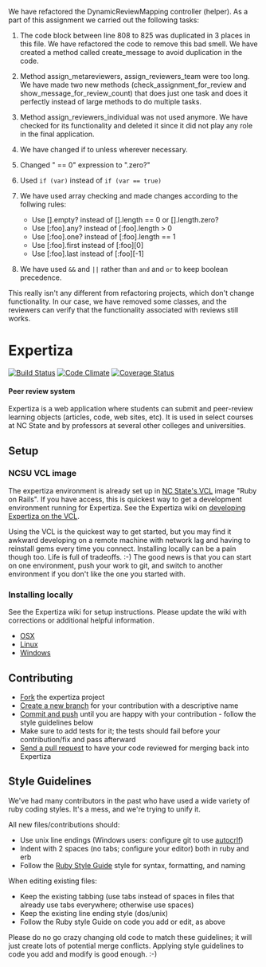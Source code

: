 We have refactored the DynamicReviewMapping controller (helper). As a part of this assignment we carried out the following tasks:


1. The code block between line 808 to 825 was duplicated in 3 places in this file. We have refactored the code to remove this bad smell. We have created a method called create_message to avoid duplication in the code.
2. Method assign_metareviewers, assign_reviewers_team were too long. We have made two new methods (check_assignment_for_review and show_message_for_review_count) that does just one task and does it perfectly instead of large methods to do multiple tasks.
3. Method assign_reviewers_individual was not used anymore. We have checked for its functionality and deleted it since it did not play any role in the final application.
4. We have changed if to unless wherever necessary.
5. Changed " == 0" expression to ".zero?"
6. Used `if (var)` instead of `if (var == true)`
7. We have used array checking and made changes according to the follwing rules:
    * Use [].empty? instead of [].length == 0 or [].length.zero?
    * Use [:foo].any? instead of [:foo].length > 0
    * Use [:foo].one? instead of [:foo].length == 1
    * Use [:foo].first instead of [:foo][0]
    * Use [:foo].last instead of [:foo][-1]

8. We have used `&&` and `||` rather than `and` and `or` to keep boolean precedence.


This really isn't any different from refactoring projects, which don't change functionality. In our case, we have removed some classes, and the reviewers can verify that the functionality associated with reviews still works.


Expertiza
=========

[![Build Status](https://travis-ci.org/expertiza/expertiza.png?branch=master)](https://travis-ci.org/expertiza/expertiza)
[![Code Climate](https://codeclimate.com/github/expertiza/expertiza.png)](https://codeclimate.com/github/expertiza/expertiza)
[![Coverage Status](https://coveralls.io/repos/expertiza/expertiza/badge.png?branch=master)](https://coveralls.io/r/expertiza/expertiza?branch=master)
#### Peer review system

Expertiza is a web application where students can submit and peer-review learning objects (articles, code, web sites, etc). It is used in select courses at NC State and by professors at several other colleges and universities.

Setup
-----

### NCSU VCL image

The expertiza environment is already set up in [NC State's VCL](https://vcl.ncsu.edu) image "Ruby on Rails".
If you have access, this is quickest way to get a development environment running for Expertiza.
See the Expertiza wiki on [developing Expertiza on the VCL](http://wikis.lib.ncsu.edu/index.php/Developing_Expertiza_on_the_VCL).

Using the VCL is the quickest way to get started, but you may find it awkward developing on a remote machine
with network lag and having to reinstall gems every time you connect. Installing locally can be a pain though too.
Life is full of tradeoffs. :-) The good news is that you can start on one environment, push your work to git,
and switch to another environment if you don't like the one you started with.

### Installing locally

See the Expertiza wiki for setup instructions. Please update the wiki with corrections or additional helpful information.

 * [OSX](http://wikis.lib.ncsu.edu/index.php/Creating_a_Mac_OS_X_Development_Environment_for_the_Expertiza_Application)
 * [Linux](http://wikis.lib.ncsu.edu/index.php/Creating_a_Linux_Development_Environment_for_the_Expertiza_Application)
 * [Windows](http://wikis.lib.ncsu.edu/index.php/Creating_a_Windows_Development_Environment_for_the_Expertiza_Application)

Contributing
------------

 * [Fork](http://help.github.com/fork-a-repo/) the expertiza project
 * [Create a new branch](http://progit.org/book) for your contribution with a descriptive name
 * [Commit and push](http://progit.org/book) until you are happy with your contribution - follow the style guidelines below
 * Make sure to add tests for it; the tests should fail before your contribution/fix and pass afterward
 * [Send a pull request](http://help.github.com/send-pull-requests) to have your code reviewed for merging back into Expertiza

Style Guidelines
----------------

We've had many contributors in the past who have used a wide variety of ruby coding styles. It's a mess, and we're trying to unify it.

All new files/contributions should:

 * Use unix line endings (Windows users: configure git to use [autocrlf](http://help.github.com/line-endings))
 * Indent with 2 spaces (no tabs; configure your editor) both in ruby and erb
 * Follow the [Ruby Style Guide](https://github.com/bbatsov/ruby-style-guide) style for syntax, formatting, and naming

When editing existing files:

 * Keep the existing tabbing (use tabs instead of spaces in files that already use tabs everywhere; otherwise use spaces)
 * Keep the existing line ending style (dos/unix)
 * Follow the Ruby style Guide on code you add or edit, as above

Please do no go crazy changing old code to match these guidelines; it will just create lots of potential merge conflicts.
Applying style guidelines to code you add and modify is good enough. :-)

